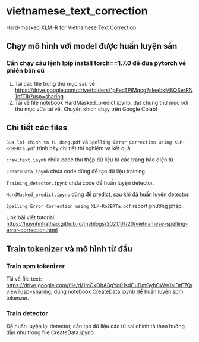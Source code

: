 # vietnamese_text_correction
Hard-masked XLM-R for Vietnamese Text Correction

## Chạy mô hình với model được huấn luyện sẵn

### Cần chạy câu lệnh !pip install torch==1.7.0 để đưa pytorch về phiên bản cũ

1. Tải các file trong thư mục sau về : https://drive.google.com/drive/folders/1pFecTPiMqcg7sIeebkM8QSerRN1pfTlb?usp=sharing
2. Tải về file notebook HardMasked_predict.ipynb, đặt chung thư mục với thư mục vừa tải về, Khuyến khích chạy trên Google Colab!

## Chi tiết các files
`Sua loi chinh ta tu dong.pdf` và `Spelling Error Correction using XLM-RoBERTa.pdf` trình bày chi tiết thí nghiệm và kết quả.

`crawltext.ipynb` chứa code thu thập dữ liệu từ các trang báo điện tử

`CreateData.ipynb` chứa code dùng để tạo dữ liệu training.

`Training_detector.ipynb` chứa code để huấn luyện detector.

`HardMasked_predict.ipynb` dùng để predict, sau khi đã huấn luyện detector.

`Spelling Error Correction using XLM-RoBERTa.pdf` report phương pháp.

Link bài viết tutorial: https://huynhnhathao.github.io/myblogs/2021/01/20/vietnamese-spelling-error-correction.html

## Train tokenizer và mô hình từ đầu

### Train spm tokenizer

Tải về file text: https://drive.google.com/file/d/1mCkOhA8gYo01sdCuDmGyhCWw1aiDtF7Q/view?usp=sharing, dùng notebook CreateData.ipynb để huấn luyện spm tokenzer.

### Train detector

Để huấn luyện lại detector, cần tạo dữ liệu các từ sai chính tả theo hướng dẫn như trong file CreateData.ipynb.
